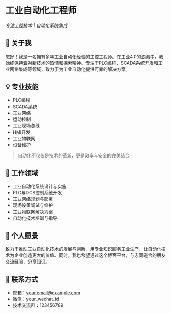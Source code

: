 # 工业自动化工程师

*专注工控技术 | 自动化系统集成*

## 👋 关于我
您好！我是一名拥有多年工业自动化经验的工控工程师。在工业4.0的浪潮中，我始终保持着对新技术的热情和探索精神。专注于PLC编程、SCADA系统开发和工业网络集成等领域，致力于为工业自动化提供可靠的解决方案。

## 💡 专业技能
- PLC编程
- SCADA系统
- 工业网络
- 运动控制
- 工业现场总线
- HMI开发
- 工业物联网
- 设备维护

> 自动化不仅仅是技术的革新，更是效率与安全的完美结合

## 🎯 工作领域
- 工业自动化系统设计与实施
- PLC与DCS控制系统开发
- 工业网络规划与部署
- 现场设备调试与维护
- 工业物联网解决方案
- 自动化技术培训与指导

## 🌟 个人愿景
致力于推动工业自动化技术的发展与创新，用专业知识服务工业生产，让自动化技术为企业创造更大的价值。同时，我也希望通过这个博客平台，与志同道合的朋友交流经验，分享知识。

## 📮 联系方式
- 邮箱：your.email@example.com
- 微信：your_wechat_id
- 技术交流群：123456789
